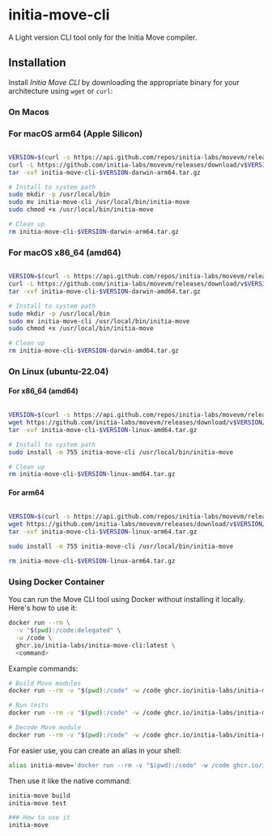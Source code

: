 # initia-move-cli

A Light version CLI tool only for the Initia Move compiler.

## Installation

Install _Initia Move CLI_ by downloading the appropriate binary for your architecture using `wget` or `curl`:

### On Macos

### For macOS arm64 (Apple Silicon)

```bash

VERSION=$(curl -s https://api.github.com/repos/initia-labs/movevm/releases/latest | grep '"tag_name":' | cut -d'"' -f4 | cut -c 2-)
curl -L https://github.com/initia-labs/movevm/releases/download/v$VERSION/initia-move-cli-v$VERSION-darwin-arm64.tar.gz -o initia-move-cli-$VERSION-darwin-arm64.tar.gz
tar -xvf initia-move-cli-$VERSION-darwin-arm64.tar.gz

# Install to system path
sudo mkdir -p /usr/local/bin
sudo mv initia-move-cli /usr/local/bin/initia-move
sudo chmod +x /usr/local/bin/initia-move

# Clean up
rm initia-move-cli-$VERSION-darwin-arm64.tar.gz
```

### For macOS x86_64 (amd64)

```bash

VERSION=$(curl -s https://api.github.com/repos/initia-labs/movevm/releases/latest | grep '"tag_name":' | cut -d'"' -f4 | cut -c 2-)
curl -L https://github.com/initia-labs/movevm/releases/download/v$VERSION/initia-move-cli-v$VERSION-darwin-amd64.tar.gz -o initia-move-cli-$VERSION-darwin-amd64.tar.gz
tar -xvf initia-move-cli-$VERSION-darwin-amd64.tar.gz

# Install to system path
sudo mkdir -p /usr/local/bin
sudo mv initia-move-cli /usr/local/bin/initia-move
sudo chmod +x /usr/local/bin/initia-move

# Clean up
rm initia-move-cli-$VERSION-darwin-amd64.tar.gz
```

### On Linux (ubuntu-22.04)

#### **For x86_64 (amd64)**

```bash

VERSION=$(curl -s https://api.github.com/repos/initia-labs/movevm/releases/latest | grep '"tag_name":' | cut -d'"' -f4 | cut -c 2-)
wget https://github.com/initia-labs/movevm/releases/download/v$VERSION/initia-move-cli-v$VERSION-linux-amd64.tar.gz
tar -xvf initia-move-cli-$VERSION-linux-amd64.tar.gz

# Install to system path
sudo install -m 755 initia-move-cli /usr/local/bin/initia-move

# Clean up
rm initia-move-cli-$VERSION-linux-amd64.tar.gz
```

#### **For arm64**

```bash

VERSION=$(curl -s https://api.github.com/repos/initia-labs/movevm/releases/latest | grep '"tag_name":' | cut -d'"' -f4 | cut -c 2-)
wget https://github.com/initia-labs/movevm/releases/download/v$VERSION/initia-move-cli-v$VERSION-linux-arm64.tar.gz
tar -xvf initia-move-cli-$VERSION-linux-arm64.tar.gz

sudo install -m 755 initia-move-cli /usr/local/bin/initia-move

rm initia-move-cli-$VERSION-linux-arm64.tar.gz
```

### Using Docker Container

You can run the Move CLI tool using Docker without installing it locally. Here's how to use it:

```bash
docker run --rm \
  -v "$(pwd):/code:delegated" \
  -w /code \
  ghcr.io/initia-labs/initia-move-cli:latest \
  <command>
```

Example commands:
```bash
# Build Move modules
docker run --rm -v "$(pwd):/code" -w /code ghcr.io/initia-labs/initia-move-cli:latest build

# Run tests
docker run --rm -v "$(pwd):/code" -w /code ghcr.io/initia-labs/initia-move-cli:latest test

# Decode Move module
docker run --rm -v "$(pwd):/code" -w /code ghcr.io/initia-labs/initia-move-cli:latest decode read my_package my_module
```

For easier use, you can create an alias in your shell:
```bash
alias initia-move='docker run --rm -v "$(pwd):/code" -w /code ghcr.io/initia-labs/initia-move-cli:latest'
```

Then use it like the native command:
```bash
initia-move build
initia-move test

### How to use it
initia-move
